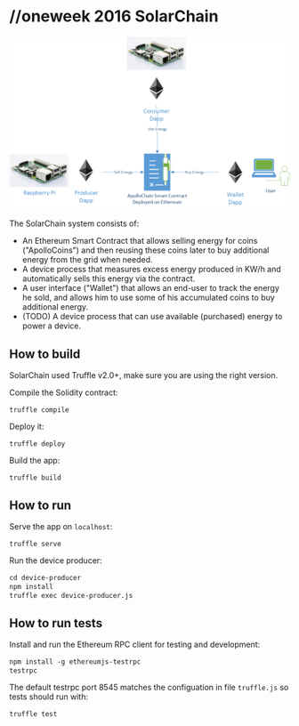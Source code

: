# //oneweek 2016 SolarChain

![SolarChain diagram](https://raw.githubusercontent.com/tomconte/tomconte.github.io/master/images/ApolloChain.png)

The SolarChain system consists of:

- An Ethereum Smart Contract that allows selling energy for coins ("ApolloCoins") and then reusing these coins later to buy additional energy from the grid when needed.
- A device process that measures excess energy produced in KW/h and automatically sells this energy via the contract.
- A user interface ("Wallet") that allows an end-user to track the energy he sold, and allows him to use some of his accumulated coins to buy additional energy.
- (TODO) A device process that can use available (purchased) energy to power a device.

## How to build

SolarChain used Truffle v2.0+, make sure you are using the right version.

Compile the Solidity contract:

```
truffle compile
```

Deploy it:

```
truffle deploy
```

Build the app:

```
truffle build
```

## How to run

Serve the app on `localhost`:

```
truffle serve
```

Run the device producer:

```
cd device-producer
npm install
truffle exec device-producer.js
```

## How to run tests

Install and run the Ethereum RPC client for testing and development:

```
npm install -g ethereumjs-testrpc
testrpc
```

The default testrpc port 8545 matches the configuation in file `truffle.js` so tests should run with:

```
truffle test
```
